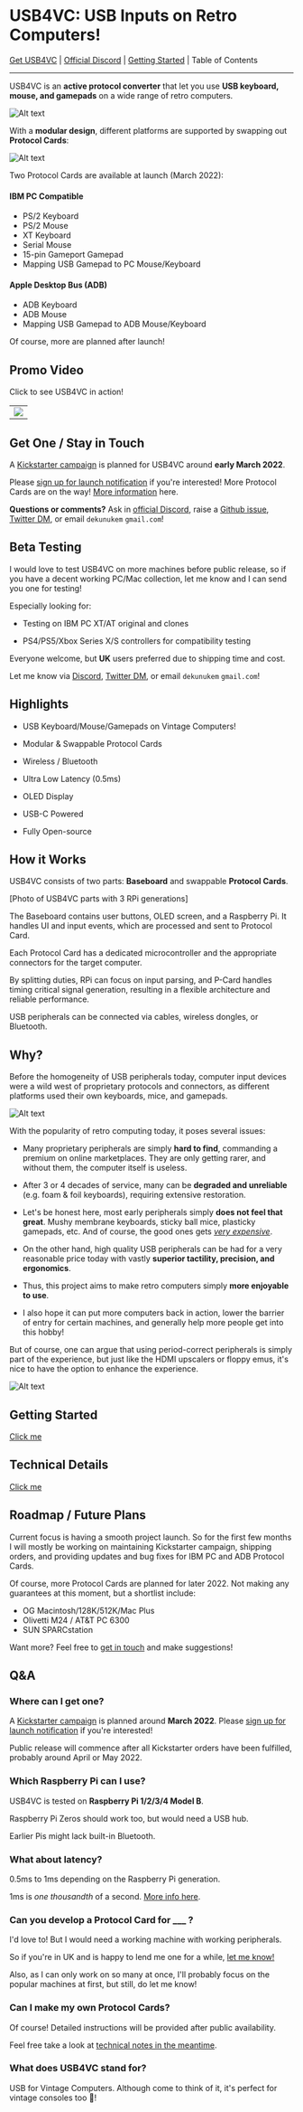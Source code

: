 # USB4VC: USB Inputs on Retro Computers!

[Get USB4VC](https://www.kickstarter.com/projects/dekunukem/usb4vc-usb-inputs-on-retro-computers) | [Official Discord](https://discord.gg/HAuuh3pAmB) | [Getting Started](getting_started.md) | Table of Contents

-----

USB4VC is an **active protocol converter** that let you use **USB keyboard, mouse, and gamepads** on a wide range of retro computers.

![Alt text](photos/header.jpeg)

With a **modular design**, different platforms are supported by swapping out **Protocol Cards**:

![Alt text](photos/header.gif)

Two Protocol Cards are available at launch (March 2022):

#### IBM PC Compatible

* PS/2 Keyboard
* PS/2 Mouse
* XT Keyboard
* Serial Mouse
* 15-pin Gameport Gamepad
* Mapping USB Gamepad to PC Mouse/Keyboard

#### Apple Desktop Bus (ADB)

* ADB Keyboard
* ADB Mouse
* Mapping USB Gamepad to ADB Mouse/Keyboard

Of course, more are planned after launch!

## Promo Video

Click to see USB4VC in action!

<table>
  <tr>
    <td><a href="https://www.youtube.com/watch?v=H8XEUh1vhFY" title="YouTube" rel="noopener"><img src="https://i.imgur.com/pFqa7sO.png"></a></td>
  </tr>
</table>

## Get One / Stay in Touch

A [Kickstarter campaign](https://www.kickstarter.com/projects/dekunukem/usb4vc-usb-inputs-on-retro-computers) is planned for USB4VC around **early March 2022**.

Please [sign up for launch notification](https://www.kickstarter.com/projects/dekunukem/usb4vc-usb-inputs-on-retro-computers) if you're interested! More Protocol Cards are on the way! [More information](kickstarter_info.md) here.

**Questions or comments?** Ask in [official Discord](https://discord.gg/HAuuh3pAmB), raise a [Github issue](https://github.com/dekuNukem/USB4VC/issues), [Twitter DM](https://twitter.com/dekuNukem_), or email `dekunukem` `gmail.com`!

## Beta Testing

I would love to test USB4VC on more machines before public release, so if you have a decent working PC/Mac collection, let me know and I can send you one for testing!

Especially looking for:

* Testing on IBM PC XT/AT original and clones

* PS4/PS5/Xbox Series X/S controllers for compatibility testing

Everyone welcome, but **UK** users preferred due to shipping time and cost. 

Let me know via [Discord](https://discord.gg/HAuuh3pAmB), [Twitter DM](https://twitter.com/dekuNukem_), or email `dekunukem` `gmail.com`!

## Highlights

* USB Keyboard/Mouse/Gamepads on Vintage Computers!

* Modular & Swappable Protocol Cards

* Wireless / Bluetooth

* Ultra Low Latency (0.5ms)

* OLED Display

* USB-C Powered

* Fully Open-source

## How it Works

USB4VC consists of two parts: **Baseboard** and swappable **Protocol Cards**.

[Photo of USB4VC parts with 3 RPi generations]

The Baseboard contains user buttons, OLED screen, and a Raspberry Pi. It handles UI and input events, which are processed and sent to Protocol Card.

Each Protocol Card has a dedicated microcontroller and the appropriate connectors for the target computer.

By splitting duties, RPi can focus on input parsing, and P-Card handles timing critical signal generation, resulting in a flexible architecture and reliable performance.

USB peripherals can be connected via cables, wireless dongles, or Bluetooth.

## Why?

Before the homogeneity of USB peripherals today, computer input devices were a wild west of proprietary protocols and connectors, as different platforms used their own keyboards, mice, and gamepads.

![Alt text](photos/keyboards.jpeg)

With the popularity of retro computing today, it poses several issues:

* Many proprietary peripherals are simply **hard to find**, commanding a premium on online marketplaces. They are only getting rarer, and without them, the computer itself is useless.

* After 3 or 4 decades of service, many can be **degraded and unreliable** (e.g. foam & foil keyboards), requiring extensive restoration.

* Let's be honest here, most early peripherals simply **does not feel that great**. Mushy membrane keyboards, sticky ball mice, plasticky gamepads, etc. And of course, the good ones gets [*very expensive*](https://www.ebay.com/sch/i.html?_nkw=ibm+model+f&_sacat=0&rt=nc&LH_Sold=1&LH_Complete=1).

* On the other hand, high quality USB peripherals can be had for a very reasonable price today with vastly **superior tactility, precision, and ergonomics**.

* Thus, this project aims to make retro computers simply **more enjoyable to use**.

* I also hope it can put more computers back in action, lower the barrier of entry for certain machines, and generally help more people get into this hobby!

But of course, one can argue that using period-correct peripherals is simply part of the experience, but just like the HDMI upscalers or floppy emus, it's nice to have the option to enhance the experience.

![Alt text](photos/duke3d.jpeg)

## Getting Started

[Click me](getting_started.md)

## Technical Details

[Click me](technical_notes.md)

## Roadmap / Future Plans

Current focus is having a smooth project launch. So for the first few months I will mostly be working on maintaining Kickstarter campaign, shipping orders, and providing updates and bug fixes for IBM PC and ADB Protocol Cards.

Of course, more Protocol Cards are planned for later 2022. Not making any guarantees at this moment, but a shortlist include:

* OG Macintosh/128K/512K/Mac Plus
* Olivetti M24 / AT&T PC 6300
* SUN SPARCstation

Want more? Feel free to [get in touch](#get-one--stay-in-touch) and make suggestions!

## Q&A

### Where can I get one?

A [Kickstarter campaign](https://www.kickstarter.com/projects/dekunukem/usb4vc-usb-inputs-on-retro-computers) is planned around **March 2022**. Please [sign up for launch notification](https://www.kickstarter.com/projects/dekunukem/usb4vc-usb-inputs-on-retro-computers) if you're interested!

Public release will commence after all Kickstarter orders have been fulfilled, probably around April or May 2022.

### Which Raspberry Pi can I use?

USB4VC is tested on **Raspberry Pi 1/2/3/4 Model B**.

Raspberry Pi Zeros should work too, but would need a USB hub.

Earlier Pis might lack built-in Bluetooth.

### What about latency?

0.5ms to 1ms depending on the Raspberry Pi generation.

1ms is *one thousandth* of a second. [More info here](technical_notes.md#latency-information).

### Can you develop a Protocol Card for ___ ?

I'd love to! But I would need a working machine with working peripherals.

So if you're in UK and is happy to lend me one for a while, [let me know!](#get-one--stay-in-touch)

Also, as I can only work on so many at once, I'll probably focus on the popular machines at first, but still, do let me know! 

### Can I make my own Protocol Cards?

Of course! Detailed instructions will be provided after public availability.

Feel free take a look at [technical notes in the meantime](technical_notes.md).

### What does USB4VC stand for?

USB for Vintage Computers. Although come to think of it, it's perfect for vintage consoles too 🤔!

